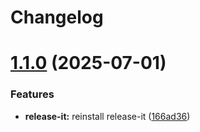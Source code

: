 # Changelog

# [1.1.0](https://github.com/fableLab/website-fable-lab/compare/0.16.0...1.1.0) (2025-07-01)


### Features

* **release-it:** reinstall release-it ([166ad36](https://github.com/fableLab/website-fable-lab/commit/166ad36b86a51be3d4baf1c868d012a58a9884ed))
